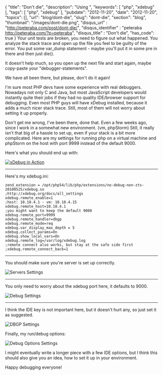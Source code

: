 {
	"title": "Don't die",
	"description": "Using ",
	"keywords": [
		"php",
		"xdebug"
	],
	"tags": [
		"php",
		"xdebug"
	],
	"pubdate": "2012-11-20",
	"date": "2012-11-20",
	"topics": [],
	"url": "blog/dont-die",
	"slug": "dont-die",
	"section": "blog",
	"thumbnail": "/images/dont-die.png",
	"disqus_url" : "http://peteraba.com/post/dont-die/",
	"disqus_identifier" : "peteraba http://peteraba.com/?p=peteraba",
	"disqus_title" : "Don't die",
	"has_code": true
}
Your unit tests are broken, you need to figure out what happened. You analyze the stack trace and open up the file you feel to be guilty of the error. You put some var_dump statement - maybe you'll put it in some pre in there and then just die().

It doesn't help much, so you open up the next file and start again, maybe copy-paste your "debugger-statements".

We have all been there, but please, don't do it again!

I'm sure most PHP devs have some experience with real debuggers. Nowadays not only C and Java, but most JavaScript developers would instantly quite their jobs if they had no quality IDE/browser support for debugging. Even most PHP guys will have xDebug installed, because it adds a much nicer stack trace. Still, most of them will not worry about setting it up properly.

Don't get me wrong, I've been there, done that. Even a few weeks ago, since I work in a somewhat new environment. (vm, phpStorm) Still, it really isn't that big of a hassle to set up, even if your stack is a bit more complicated. Here are my settings for running php on a virtual machine and phpStorm on the host with port 9999 instead of the default 9000.

Here's what you should end up with:

[![xDebug in Action](/media/dont-die/xdebug-phpstorm.png)](/media/dont-die/xdebug-phpstorm.png)

- - -

Here's my xdebug.ini:
<pre><code class="ini">zend_extension = /opt/php54/lib/php/extensions/no-debug-non-zts-20100525/xdebug.so
;http://xdebug.org/docs/all_settings
xdebug.remote_enable=1
;host: 10.10.4.1 - vm: 10.10.4.15
xdebug.remote_host=10.10.4.1
;you might want to keep the default 9000
xdebug.remote_port=9999
xdebug.remote_handler=dbgp
xdebug.remote_mode=req
xdebug.var_display_max_depth = 5
xdebug.collect_params=On
xdebug.show_local_vars=On
xdebug.remote_log=/var/log/xdebug.log
;remote connect also works, but stay at the safe side first
;xdebug.remote_connect_back=1</code></pre>

- - -

You should make sure you're server is set up correctly.

![Servers Settings](/media/dont-die/xdebug-phpstorm-servers.png)

- - -

You only need to worry about the xdebug port here, it defaults to 9000.

![Debug Settings](/media/dont-die/xdebug-phpstorm-debug.png)

- - -

I think the IDE key is not important here, but it doesn't hurt any, so just set it as suggested.

 

![DBGP Settings](/media/dont-die/xdebug-phpstorm-dbgp.png)
 
 

Finally, my run/debug options:

 

![Debug Options Settings](/media/dont-die/xdebug-phpstorm-run-debug-options.png)


I might eventually write a longer piece with a few IDE options, but I think this should also give you an idea, how to set it up in your environment.

Happy debugging everyone!